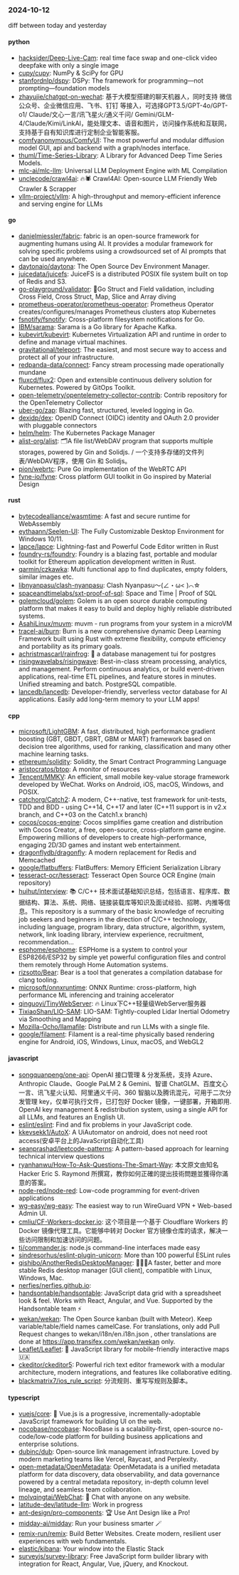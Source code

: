 ### 2024-10-12
diff between today and yesterday

#### python
* [hacksider/Deep-Live-Cam](https://github.com/hacksider/Deep-Live-Cam): real time face swap and one-click video deepfake with only a single image
* [cupy/cupy](https://github.com/cupy/cupy): NumPy & SciPy for GPU
* [stanfordnlp/dspy](https://github.com/stanfordnlp/dspy): DSPy: The framework for programming—not prompting—foundation models
* [zhayujie/chatgpt-on-wechat](https://github.com/zhayujie/chatgpt-on-wechat): 基于大模型搭建的聊天机器人，同时支持 微信公众号、企业微信应用、飞书、钉钉 等接入，可选择GPT3.5/GPT-4o/GPT-o1/ Claude/文心一言/讯飞星火/通义千问/ Gemini/GLM-4/Claude/Kimi/LinkAI，能处理文本、语音和图片，访问操作系统和互联网，支持基于自有知识库进行定制企业智能客服。
* [comfyanonymous/ComfyUI](https://github.com/comfyanonymous/ComfyUI): The most powerful and modular diffusion model GUI, api and backend with a graph/nodes interface.
* [thuml/Time-Series-Library](https://github.com/thuml/Time-Series-Library): A Library for Advanced Deep Time Series Models.
* [mlc-ai/mlc-llm](https://github.com/mlc-ai/mlc-llm): Universal LLM Deployment Engine with ML Compilation
* [unclecode/crawl4ai](https://github.com/unclecode/crawl4ai): 🔥🕷️ Crawl4AI: Open-source LLM Friendly Web Crawler & Scrapper
* [vllm-project/vllm](https://github.com/vllm-project/vllm): A high-throughput and memory-efficient inference and serving engine for LLMs

#### go
* [danielmiessler/fabric](https://github.com/danielmiessler/fabric): fabric is an open-source framework for augmenting humans using AI. It provides a modular framework for solving specific problems using a crowdsourced set of AI prompts that can be used anywhere.
* [daytonaio/daytona](https://github.com/daytonaio/daytona): The Open Source Dev Environment Manager.
* [juicedata/juicefs](https://github.com/juicedata/juicefs): JuiceFS is a distributed POSIX file system built on top of Redis and S3.
* [go-playground/validator](https://github.com/go-playground/validator): 💯Go Struct and Field validation, including Cross Field, Cross Struct, Map, Slice and Array diving
* [prometheus-operator/prometheus-operator](https://github.com/prometheus-operator/prometheus-operator): Prometheus Operator creates/configures/manages Prometheus clusters atop Kubernetes
* [fsnotify/fsnotify](https://github.com/fsnotify/fsnotify): Cross-platform filesystem notifications for Go.
* [IBM/sarama](https://github.com/IBM/sarama): Sarama is a Go library for Apache Kafka.
* [kubevirt/kubevirt](https://github.com/kubevirt/kubevirt): Kubernetes Virtualization API and runtime in order to define and manage virtual machines.
* [gravitational/teleport](https://github.com/gravitational/teleport): The easiest, and most secure way to access and protect all of your infrastructure.
* [redpanda-data/connect](https://github.com/redpanda-data/connect): Fancy stream processing made operationally mundane
* [fluxcd/flux2](https://github.com/fluxcd/flux2): Open and extensible continuous delivery solution for Kubernetes. Powered by GitOps Toolkit.
* [open-telemetry/opentelemetry-collector-contrib](https://github.com/open-telemetry/opentelemetry-collector-contrib): Contrib repository for the OpenTelemetry Collector
* [uber-go/zap](https://github.com/uber-go/zap): Blazing fast, structured, leveled logging in Go.
* [dexidp/dex](https://github.com/dexidp/dex): OpenID Connect (OIDC) identity and OAuth 2.0 provider with pluggable connectors
* [helm/helm](https://github.com/helm/helm): The Kubernetes Package Manager
* [alist-org/alist](https://github.com/alist-org/alist): 🗂️A file list/WebDAV program that supports multiple storages, powered by Gin and Solidjs. / 一个支持多存储的文件列表/WebDAV程序，使用 Gin 和 Solidjs。
* [pion/webrtc](https://github.com/pion/webrtc): Pure Go implementation of the WebRTC API
* [fyne-io/fyne](https://github.com/fyne-io/fyne): Cross platform GUI toolkit in Go inspired by Material Design

#### rust
* [bytecodealliance/wasmtime](https://github.com/bytecodealliance/wasmtime): A fast and secure runtime for WebAssembly
* [eythaann/Seelen-UI](https://github.com/eythaann/Seelen-UI): The Fully Customizable Desktop Environment for Windows 10/11.
* [lapce/lapce](https://github.com/lapce/lapce): Lightning-fast and Powerful Code Editor written in Rust
* [foundry-rs/foundry](https://github.com/foundry-rs/foundry): Foundry is a blazing fast, portable and modular toolkit for Ethereum application development written in Rust.
* [qarmin/czkawka](https://github.com/qarmin/czkawka): Multi functional app to find duplicates, empty folders, similar images etc.
* [libnyanpasu/clash-nyanpasu](https://github.com/libnyanpasu/clash-nyanpasu): Clash Nyanpasu～(∠・ω< )⌒☆​
* [spaceandtimelabs/sxt-proof-of-sql](https://github.com/spaceandtimelabs/sxt-proof-of-sql): Space and Time | Proof of SQL
* [golemcloud/golem](https://github.com/golemcloud/golem): Golem is an open source durable computing platform that makes it easy to build and deploy highly reliable distributed systems.
* [AsahiLinux/muvm](https://github.com/AsahiLinux/muvm): muvm - run programs from your system in a microVM
* [tracel-ai/burn](https://github.com/tracel-ai/burn): Burn is a new comprehensive dynamic Deep Learning Framework built using Rust with extreme flexibility, compute efficiency and portability as its primary goals.
* [achristmascarl/rainfrog](https://github.com/achristmascarl/rainfrog): 🐸 a database management tui for postgres
* [risingwavelabs/risingwave](https://github.com/risingwavelabs/risingwave): Best-in-class stream processing, analytics, and management. Perform continuous analytics, or build event-driven applications, real-time ETL pipelines, and feature stores in minutes. Unified streaming and batch. PostgreSQL compatible.
* [lancedb/lancedb](https://github.com/lancedb/lancedb): Developer-friendly, serverless vector database for AI applications. Easily add long-term memory to your LLM apps!

#### cpp
* [microsoft/LightGBM](https://github.com/microsoft/LightGBM): A fast, distributed, high performance gradient boosting (GBT, GBDT, GBRT, GBM or MART) framework based on decision tree algorithms, used for ranking, classification and many other machine learning tasks.
* [ethereum/solidity](https://github.com/ethereum/solidity): Solidity, the Smart Contract Programming Language
* [aristocratos/btop](https://github.com/aristocratos/btop): A monitor of resources
* [Tencent/MMKV](https://github.com/Tencent/MMKV): An efficient, small mobile key-value storage framework developed by WeChat. Works on Android, iOS, macOS, Windows, and POSIX.
* [catchorg/Catch2](https://github.com/catchorg/Catch2): A modern, C++-native, test framework for unit-tests, TDD and BDD - using C++14, C++17 and later (C++11 support is in v2.x branch, and C++03 on the Catch1.x branch)
* [cocos/cocos-engine](https://github.com/cocos/cocos-engine): Cocos simplifies game creation and distribution with Cocos Creator, a free, open-source, cross-platform game engine. Empowering millions of developers to create high-performance, engaging 2D/3D games and instant web entertainment.
* [dragonflydb/dragonfly](https://github.com/dragonflydb/dragonfly): A modern replacement for Redis and Memcached
* [google/flatbuffers](https://github.com/google/flatbuffers): FlatBuffers: Memory Efficient Serialization Library
* [tesseract-ocr/tesseract](https://github.com/tesseract-ocr/tesseract): Tesseract Open Source OCR Engine (main repository)
* [huihut/interview](https://github.com/huihut/interview): 📚 C/C++ 技术面试基础知识总结，包括语言、程序库、数据结构、算法、系统、网络、链接装载库等知识及面试经验、招聘、内推等信息。This repository is a summary of the basic knowledge of recruiting job seekers and beginners in the direction of C/C++ technology, including language, program library, data structure, algorithm, system, network, link loading library, interview experience, recruitment, recommendation…
* [esphome/esphome](https://github.com/esphome/esphome): ESPHome is a system to control your ESP8266/ESP32 by simple yet powerful configuration files and control them remotely through Home Automation systems.
* [rizsotto/Bear](https://github.com/rizsotto/Bear): Bear is a tool that generates a compilation database for clang tooling.
* [microsoft/onnxruntime](https://github.com/microsoft/onnxruntime): ONNX Runtime: cross-platform, high performance ML inferencing and training accelerator
* [qinguoyi/TinyWebServer](https://github.com/qinguoyi/TinyWebServer): 🔥 Linux下C++轻量级WebServer服务器
* [TixiaoShan/LIO-SAM](https://github.com/TixiaoShan/LIO-SAM): LIO-SAM: Tightly-coupled Lidar Inertial Odometry via Smoothing and Mapping
* [Mozilla-Ocho/llamafile](https://github.com/Mozilla-Ocho/llamafile): Distribute and run LLMs with a single file.
* [google/filament](https://github.com/google/filament): Filament is a real-time physically based rendering engine for Android, iOS, Windows, Linux, macOS, and WebGL2

#### javascript
* [songquanpeng/one-api](https://github.com/songquanpeng/one-api): OpenAI 接口管理 & 分发系统，支持 Azure、Anthropic Claude、Google PaLM 2 & Gemini、智谱 ChatGLM、百度文心一言、讯飞星火认知、阿里通义千问、360 智脑以及腾讯混元，可用于二次分发管理 key，仅单可执行文件，已打包好 Docker 镜像，一键部署，开箱即用. OpenAI key management & redistribution system, using a single API for all LLMs, and features an English UI.
* [eslint/eslint](https://github.com/eslint/eslint): Find and fix problems in your JavaScript code.
* [kkevsekk1/AutoX](https://github.com/kkevsekk1/AutoX): A UiAutomator on android, does not need root access(安卓平台上的JavaScript自动化工具)
* [seanprashad/leetcode-patterns](https://github.com/seanprashad/leetcode-patterns): A pattern-based approach for learning technical interview questions
* [ryanhanwu/How-To-Ask-Questions-The-Smart-Way](https://github.com/ryanhanwu/How-To-Ask-Questions-The-Smart-Way): 本文原文由知名 Hacker Eric S. Raymond 所撰寫，教你如何正確的提出技術問題並獲得你滿意的答案。
* [node-red/node-red](https://github.com/node-red/node-red): Low-code programming for event-driven applications
* [wg-easy/wg-easy](https://github.com/wg-easy/wg-easy): The easiest way to run WireGuard VPN + Web-based Admin UI.
* [cmliu/CF-Workers-docker.io](https://github.com/cmliu/CF-Workers-docker.io): 这个项目是一个基于 Cloudflare Workers 的 Docker 镜像代理工具。它能够中转对 Docker 官方镜像仓库的请求，解决一些访问限制和加速访问的问题。
* [tj/commander.js](https://github.com/tj/commander.js): node.js command-line interfaces made easy
* [sindresorhus/eslint-plugin-unicorn](https://github.com/sindresorhus/eslint-plugin-unicorn): More than 100 powerful ESLint rules
* [qishibo/AnotherRedisDesktopManager](https://github.com/qishibo/AnotherRedisDesktopManager): 🚀🚀🚀A faster, better and more stable Redis desktop manager [GUI client], compatible with Linux, Windows, Mac.
* [nerfies/nerfies.github.io](https://github.com/nerfies/nerfies.github.io): 
* [handsontable/handsontable](https://github.com/handsontable/handsontable): JavaScript data grid with a spreadsheet look & feel. Works with React, Angular, and Vue. Supported by the Handsontable team ⚡
* [wekan/wekan](https://github.com/wekan/wekan): The Open Source kanban (built with Meteor). Keep variable/table/field names camelCase. For translations, only add Pull Request changes to wekan/i18n/en.i18n.json , other translations are done at https://app.transifex.com/wekan/wekan only.
* [Leaflet/Leaflet](https://github.com/Leaflet/Leaflet): 🍃 JavaScript library for mobile-friendly interactive maps 🇺🇦
* [ckeditor/ckeditor5](https://github.com/ckeditor/ckeditor5): Powerful rich text editor framework with a modular architecture, modern integrations, and features like collaborative editing.
* [blackmatrix7/ios_rule_script](https://github.com/blackmatrix7/ios_rule_script): 分流规则、重写写规则及脚本。

#### typescript
* [vuejs/core](https://github.com/vuejs/core): 🖖 Vue.js is a progressive, incrementally-adoptable JavaScript framework for building UI on the web.
* [nocobase/nocobase](https://github.com/nocobase/nocobase): NocoBase is a scalability-first, open-source no-code/low-code platform for building business applications and enterprise solutions.
* [dubinc/dub](https://github.com/dubinc/dub): Open-source link management infrastructure. Loved by modern marketing teams like Vercel, Raycast, and Perplexity.
* [open-metadata/OpenMetadata](https://github.com/open-metadata/OpenMetadata): OpenMetadata is a unified metadata platform for data discovery, data observability, and data governance powered by a central metadata repository, in-depth column level lineage, and seamless team collaboration.
* [molvqingtai/WebChat](https://github.com/molvqingtai/WebChat): 💬 Chat with anyone on any website.
* [latitude-dev/latitude-llm](https://github.com/latitude-dev/latitude-llm): Work in progress
* [ant-design/pro-components](https://github.com/ant-design/pro-components): 🏆 Use Ant Design like a Pro!
* [midday-ai/midday](https://github.com/midday-ai/midday): Run your business smarter 🪄
* [remix-run/remix](https://github.com/remix-run/remix): Build Better Websites. Create modern, resilient user experiences with web fundamentals.
* [elastic/kibana](https://github.com/elastic/kibana): Your window into the Elastic Stack
* [surveyjs/survey-library](https://github.com/surveyjs/survey-library): Free JavaScript form builder library with integration for React, Angular, Vue, jQuery, and Knockout.
